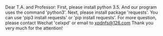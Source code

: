 Dear T.A. and Professor:
First, please install python 3.5. And our program uses the command 'python3'.
Next, please install package 'requests'. You can use 'pip3 install requests' or 'pip install requests'.
For more question, please contact Wechat 'celxpd' or email to xpdnfs@126.com
Thank you very much for the attention!
